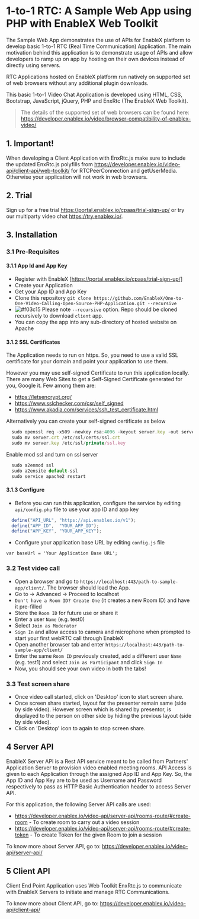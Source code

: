 # 1-to-1 RTC: A Sample Web App using PHP with EnableX Web Toolkit

The Sample Web App demonstrates the use of APIs for EnableX platform to develop basic 1-to-1 RTC (Real Time Communication) Application. The main motivation behind this application is to demonstrate usage of APIs and allow developers to ramp up on app by hosting on their own devices instead of directly using servers.

RTC Applications hosted on EnableX platform run natively on supported set of web browsers without any additional plugin downloads.

This basic 1-to-1 Video Chat Application is developed using HTML, CSS, Bootstrap, JavaScript, jQuery, PHP and EnxRtc (The EnableX Web Toolkit).

>The details of the supported set of web browsers can be found here:
https://developer.enablex.io/video/browser-compatibility-of-enablex-video/


## 1. Important!

When developing a Client Application with EnxRtc.js make sure to include the updated EnxRtc.js polyfills from https://developer.enablex.io/video-api/client-api/web-toolkit/ for RTCPeerConnection and getUserMedia. Otherwise your application will not work in web browsers.


## 2. Trial

Sign up for a free trial https://portal.enablex.io/cpaas/trial-sign-up/ or try our multiparty video chat https://try.enablex.io/.


## 3. Installation

### 3.1 Pre-Requisites

#### 3.1.1 App Id and App Key

* Register with EnableX [https://portal.enablex.io/cpaas/trial-sign-up/] 
* Create your Application
* Get your App ID and App Key
* Clone this repository `git clone https://github.com/EnableX/One-to-One-Video-Calling-Open-Source-PHP-Application.git --recursive`
* ![#f03c15](https://via.placeholder.com/15/f03c15/000000?text=+) Please note `--recursive` option. Repo should be cloned recursively to download `client` app.
* You can copy the app into any sub-directory of hosted website on Apache

#### 3.1.2 SSL Certificates

The Application needs to run on https. So, you need to use a valid SSL certificate for your domain and point your application to use them.

However you may use self-signed Certificate to run this application locally. There are many Web Sites to get a Self-Signed Certificate generated for you, Google it. Few among them are:

* https://letsencrypt.org/
* https://www.sslchecker.com/csr/self_signed
* https://www.akadia.com/services/ssh_test_certificate.html

Alternatively you can create your self-signed certificate as below
```javascript
  sudo openssl req -x509 -newkey rsa:4096 -keyout server.key -out server.crt -days 10000 -nodes
  sudo mv server.crt /etc/ssl/certs/ssl.crt
  sudo mv server.key /etc/ssl/private/ssl.key
```
Enable mod ssl and turn on ssl server
```javascript
  sudo a2enmod ssl
  sudo a2ensite default-ssl
  sudo service apache2 restart
```

#### 3.1.3 Configure

* Before you can run this application, configure the service by editing `api/config.php` file to use your app ID and app key

```javascript
  define("API_URL",	"https://api.enablex.io/v1");
  define("APP_ID",	"YOUR_APP_ID");
  define("APP_KEY",	"YOUR_APP_KEY");
```

* Configure your application base URL by editing `config.js` file

```
var baseUrl = 'Your Application Base URL';
```

### 3.2 Test video call

* Open a browser and go to `https://localhost:443/path-to-sample-app/client/`. The browser should load the App.
* Go to -> Advanced -> Proceed to localhost
* `Don't have a Room ID? Create One` (it creates a new Room ID) and have it pre-filled
* Store the `Room ID` for future use or share it
* Enter a user `Name` (e.g. test0)
* Select `Join as Moderator`
* `Sign In` and allow access to camera and microphone when prompted to start your first webRTC call through EnableX
* Open another browser tab and enter `https://localhost:443/path-to-sample-app/client/`
* Enter the same `Room ID` previously created, add a different user `Name` (e.g. test1) and select `Join as Participant` and click `Sign In`
* Now, you should see your own video in both the tabs!

### 3.3 Test screen share

* Once video call started, click on 'Desktop' icon to start screen share.
* Once screen share started, layout for the presenter remain same (side by side video). However screen which is shared by presentor, is displayed to the person on other side by hiding the previous layout (side by side video).
* Click on 'Desktop' icon to again to stop screen share.


## 4 Server API

EnableX Server API is a Rest API service meant to be called from Partners' Application Server to provision video enabled
meeting rooms. API Access is given to each Application through the assigned App ID and App Key. So, the App ID and App Key
are to be used as Username and Password respectively to pass as HTTP Basic Authentication header to access Server API.

For this application, the following Server API calls are used:
* https://developer.enablex.io/video-api/server-api/rooms-route/#create-room - To create room to carry out a video session
* https://developer.enablex.io/video-api/server-api/rooms-route/#create-token - To create Token for the given Room to join a session

To know more about Server API, go to:
https://developer.enablex.io/video-api/server-api/


## 5 Client API

Client End Point Application uses Web Toolkit EnxRtc.js to communicate with EnableX Servers to initiate and manage RTC Communications.

To know more about Client API, go to:
https://developer.enablex.io/video-api/client-api/
